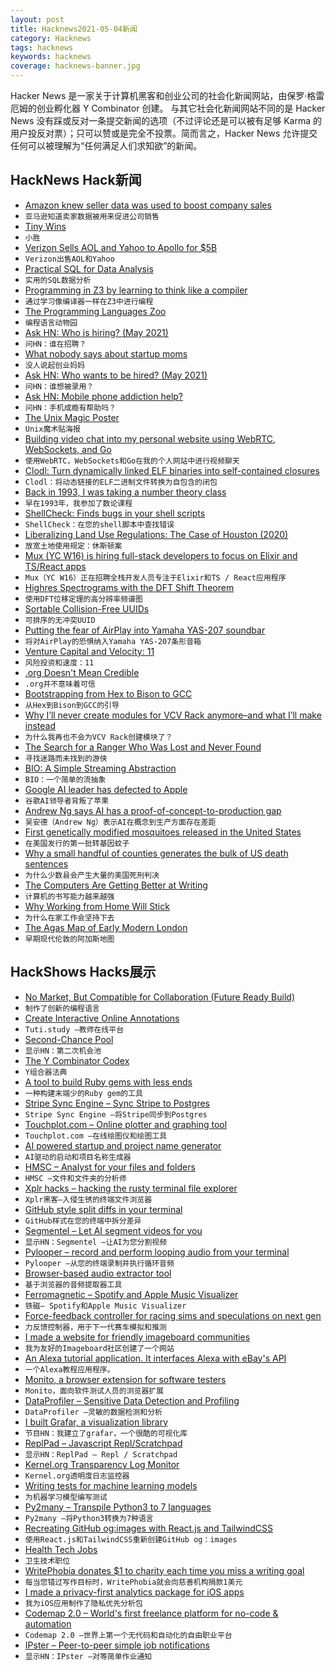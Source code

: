 ```yaml
---
layout: post
title: Hacknews2021-05-04新闻
category: Hacknews
tags: hacknews
keywords: hacknews
coverage: hacknews-banner.jpg
---
```


Hacker News 是一家关于计算机黑客和创业公司的社会化新闻网站，由保罗·格雷厄姆的创业孵化器 Y Combinator 创建。
与其它社会化新闻网站不同的是 Hacker News 没有踩或反对一条提交新闻的选项（不过评论还是可以被有足够 Karma 的用户投反对票）；只可以赞或是完全不投票。简而言之，Hacker News 允许提交任何可以被理解为“任何满足人们求知欲”的新闻。

## HackNews Hack新闻


- [Amazon knew seller data was used to boost company sales](https://www.politico.eu/article/amazon-seller-data-company-sales/)
- `亚马逊知道卖家数据被用来促进公司销售`
- [Tiny Wins](https://joelcalifa.com/blog/tiny-wins/)
- `小胜`
- [Verizon Sells AOL and Yahoo to Apollo for $5B](https://www.nytimes.com/2021/05/03/business/verizon-aol-yahoo-sale.html)
- `Verizon出售AOL和Yahoo`
- [Practical SQL for Data Analysis](https://hakibenita.com/sql-for-data-analysis)
- `实用的SQL数据分析`
- [Programming in Z3 by learning to think like a compiler](https://bellmar.medium.com/programming-in-z3-by-learning-to-think-like-a-compiler-401fd46828d5)
- `通过学习像编译器一样在Z3中进行编程`
- [The Programming Languages Zoo](https://plzoo.andrej.com/)
- `编程语言动物园`
- [Ask HN: Who is hiring? (May 2021)](item?id=27025922)
- `问HN：谁在招聘？ `
- [What nobody says about startup moms](https://www.femfosec.com/what-nobody-says-about-startup-moms/)
- `没人说起创业妈妈`
- [Ask HN: Who wants to be hired? (May 2021)](item?id=27025920)
- `问HN：谁想被录用？ `
- [Ask HN: Mobile phone addiction help?](item?id=27017776)
- `问HN：手机成瘾有帮助吗？`
- [The Unix Magic Poster](https://jpmens.net/2021/04/09/the-unix-magic-poster/)
- `Unix魔术贴海报`
- [Building video chat into my personal website using WebRTC, WebSockets, and Go](https://mattbutterfield.com/blog/2021-05-02-adding-video-chat)
- `使用WebRTC，WebSockets和Go在我的个人网站中进行视频聊天`
- [Clodl: Turn dynamically linked ELF binaries into self-contained closures](https://github.com/tweag/clodl)
- `Clodl：将动态链接的ELF二进制文件转换为自包含的闭包`
- [Back in 1993, I was taking a number theory class](https://twitter.com/EricLengyel/status/1389106103179378689)
- `早在1993年，我参加了数论课程`
- [ShellCheck: Finds bugs in your shell scripts](https://www.shellcheck.net/)
- `ShellCheck：在您的shell脚本中查找错误`
- [Liberalizing Land Use Regulations: The Case of Houston (2020)](https://www.mercatus.org/publications/urban-economics/liberalizing-land-use-regulations-case-houston)
- `放宽土地使用规定：休斯顿案`
- [Mux (YC W16) is hiring full-stack developers to focus on Elixir and TS/React apps](https://mux.com/jobs?hnj=full-stack)
- `Mux（YC W16）正在招聘全栈开发人员专注于Elixir和TS / React应用程序`
- [Highres Spectrograms with the DFT Shift Theorem](https://soundshader.github.io/hss/gallery/index.html)
- `使用DFT位移定理的高分辨率频谱图`
- [Sortable Collision-Free UUIDs](https://github.com/kpdemetriou/fuuid)
- `可排序的无冲突UUID`
- [Putting the fear of AirPlay into Yamaha YAS-207 soundbar](https://wejn.org/2021/04/multi-weekend-project-reversing-yamaha-yas-207-remote-control/)
- `将对AirPlay的恐惧纳入Yamaha YAS-207条形音箱`
- [Venture Capital and Velocity: 11](https://seeingbothsides.com/2021/05/02/venture-capital-and-velocity-11/)
- `风险投资和速度：11`
- [.org Doesn't Mean Credible](http://dotorgdoesntmeancredible.org/)
- `.org并不意味着可信`
- [Bootstrapping from Hex to Bison to GCC](https://github.com/fosslinux/live-bootstrap)
- `从Hex到Bison到GCC的引导`
- [Why I’ll never create modules for VCV Rack anymore–and what I’ll make instead](https://aria.dog/barks/why-i-will-never-create-modules-for-vcv-rack-anymore/)
- `为什么我再也不会为VCV Rack创建模块了？`
- [The Search for a Ranger Who Was Lost and Never Found](https://www.outsideonline.com/2421919/paul-fugate-park-ranger-search)
- `寻找迷路而未找到的游侠`
- [BIO: A Simple Streaming Abstraction](https://z.haskell.world/design/2021/04/20/introduce-BIO-a-simple-streaming-abstraction.html)
- `BIO：一个简单的流抽象`
- [Google AI leader has defected to Apple](https://arstechnica.com/gadgets/2021/05/apple-hires-yet-another-ex-google-ai-leader/)
- `谷歌AI领导者背叛了苹果`
- [Andrew Ng says AI has a proof-of-concept-to-production gap](https://spectrum.ieee.org/view-from-the-valley/artificial-intelligence/machine-learning/andrew-ng-xrays-the-ai-hype)
- `吴安德（Andrew Ng）表示AI在概念到生产方面存在差距`
- [First genetically modified mosquitoes released in the United States](https://www.nature.com/articles/d41586-021-01186-6)
- `在美国发行的第一批转基因蚊子`
- [Why a small handful of counties generates the bulk of US death sentences](https://journals.plos.org/plosone/article?id=10.1371/journal.pone.0240401)
- `为什么少数县会产生大量的美国死刑判决`
- [The Computers Are Getting Better at Writing](https://www.newyorker.com/culture/cultural-comment/the-computers-are-getting-better-at-writing)
- `计算机的书写能力越来越强`
- [Why Working from Home Will Stick](https://www.nber.org/papers/w28731#fromrss)
- `为什么在家工作会坚持下去`
- [The Agas Map of Early Modern London](https://mapoflondon.uvic.ca/agas.htm)
- `早期现代伦敦的阿加斯地图`


## HackShows Hacks展示

- [ No Market, But Compatible for Collaboration (Future Ready Build)](https://superstrings.substack.com/)
- `制作了创新的编程语言`
- [ Create Interactive Online Annotations](https://tuti.study)
- `Tuti.study –教师在线平台`
- [ Second-Chance Pool](https://news.ycombinator.com/pool)
- `显示HN：第二次机会池`
- [ The Y Combinator Codex](https://phoe.github.io/codex.html)
- `Y组合器法典`
- [ A tool to build Ruby gems with less ends](https://github.com/ch1c0t/bgem)
- `一种构建末端少的Ruby gem的工具`
- [ Stripe Sync Engine – Sync Stripe to Postgres](https://github.com/supabase/stripe-sync-engine)
- `Stripe Sync Engine –将Stripe同步到Postgres`
- [ Touchplot.com – Online plotter and graphing tool](https://touchplot.com)
- `Touchplot.com –在线绘图仪和绘图工具`
- [ AI powered startup and project name generator](https://namebatao.com/)
- `AI驱动的启动和项目名称生成器`
- [ HMSC – Analyst for your files and folders](https://github.com/Abdullah-V/HMSC)
- `HMSC –文件和文件夹的分析师`
- [ Xplr hacks – hacking the rusty terminal file explorer](https://github.com/sayanarijit/xplr/wiki/Hacks)
- `Xplr黑客–入侵生锈的终端文件浏览器`
- [ GitHub style split diffs in your terminal](https://github.com/banga/git-split-diffs)
- `GitHub样式在您的终端中拆分差异`
- [ Segmentel – Let AI segment videos for you](http://www.segmentel.com)
- `显示HN：Segmentel –让AI为您分割视频`
- [ Pylooper – record and perform looping audio from your terminal](https://github.com/qpwo/pylooper)
- `Pylooper –从您的终端录制并执行循环音频`
- [ Browser-based audio extractor tool](https://mastershot.app/tools/audio-extractor)
- `基于浏览器的音频提取器工具`
- [ Ferromagnetic – Spotify and Apple Music Visualizer](https://apps.apple.com/us/app/ferromagnetic/id1546537151)
- `铁磁– Spotify和Apple Music Visualizer`
- [ Force-feedback controller for racing sims and speculations on next gen](https://www.3am.engineering/works/controller-feedback/)
- `力反馈控制器，用于下一代赛车模拟和推测`
- [ I made a website for friendly imageboard communities](https://comspace.xyz)
- `我为友好的Imageboard社区创建了一个网站`
- [ An Alexa tutorial application. It interfaces Alexa with eBay's API](https://github.com/brianherman/auction)
- `一个Alexa教程应用程序。`
- [ Monito, a browser extension for software testers](https://getmonito.com)
- `Monito，面向软件测试人员的浏览器扩展`
- [ DataProfiler – Sensitive Data Detection and Profiling](https://github.com/capitalone/dataprofiler)
- `DataProfiler –灵敏的数据检测和分析`
- [ I built Grafar, a visualization library](https://thoughtspile.github.io/grafar?new)
- `节目HN：我建立了grafar，一个很酷的可视化库`
- [ ReplPad – Javascript Repl/Scratchpad](https://replpad.com/)
- `显示HN：ReplPad – Repl / Scratchpad`
- [ Kernel.org Transparency Log Monitor](https://tlog.linderud.dev/)
- `Kernel.org透明度日志监控器`
- [ Writing tests for machine learning models](https://github.com/rbitr/pytkml)
- `为机器学习模型编写测试`
- [ Py2many – Transpile Python3 to 7 languages](https://github.com/adsharma/py2many)
- `Py2many –将Python3转换为7种语言`
- [ Recreating GitHub og:images with React.js and TailwindCSS](https://flayyer.com/blog/posts/github-cards)
- `使用React.js和TailwindCSS重新创建GitHub og：images`
- [ Health Tech Jobs](https://healthtechjobs.xyz)
- `卫生技术职位`
- [ WritePhobia donates $1 to charity each time you miss a writing goal](https://writephobia.com/)
- `每当您错过写作目标时，WritePhobia就会向慈善机构捐款1美元`
- [ I made a privacy-first analytics package for iOS apps](https://apptelemetry.io/)
- `我为iOS应用制作了隐私优先分析包`
- [ Codemap 2.0 – World's first freelance platform for no-code & automation](https://codemap.io)
- `Codemap 2.0 –世界上第一个无代码和自动化的自由职业平台`
- [ IPster – Peer-to-peer simple job notifications](https://ipster.io/)
- `显示HN：IPster –对等简单作业通知`

